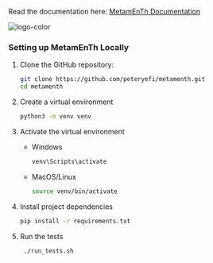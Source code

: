 Read the documentation here: [MetamEnTh Documentation](https://github.com/peteryefi/metamenth/wiki)

![logo-color](https://github.com/peteryefi/metamenth/assets/8558517/079bbbd4-5569-4d8d-872d-fdeaa25d1e1f)

### Setting up MetamEnTh Locally

1. Clone the GitHub repository:

   ```sh
   git clone https://github.com/peteryefi/metamenth.git
   cd metamenth
   
2. Create a virtual environment
    ```sh
    python3 -m venv venv
   
3. Activate the virtual environment
    * Windows
        ```sh
        venv\Scripts\activate
    * MacOS/Linux
        ```sh
        source venv/bin/activate
  
4. Install project dependencies
    ```sh
    pip install -r requirements.txt
   
5. Run the tests
    ```sh
     ./run_tests.sh


